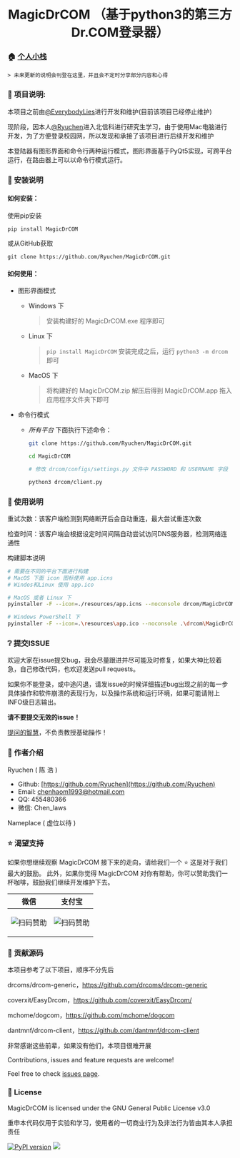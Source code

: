 <h1 align="center">MagicDrCOM （基于python3的第三方Dr.COM登录器）</h1>


### 🏠 [个人小栈](https://ryuchen.github.io/)

    > 未来更新的说明会刊登在这里，并且会不定时分享部分内容和心得

### 📎 项目说明:

本项目之前由[@EverybodyLies](https://github.com/Everyb0dyLies)进行开发和维护(目前该项目已经停止维护)

现阶段，因本人[@Ryuchen](https://github.com/Ryuchen)进入北信科进行研究生学习，由于使用Mac电脑进行开发，为了方便登录校园网，所以发现和承接了该项目进行后续开发和维护

本登陆器有图形界面和命令行两种运行模式，图形界面基于PyQt5实现，可跨平台运行，在路由器上可以以命令行模式运行。

### 📖 安装说明

#### 如何安装：

使用pip安装

`pip install MagicDrCOM`

或从GitHub获取

`git clone https://github.com/Ryuchen/MagicDrCOM.git`

#### 如何使用：

+ 图形界面模式

    + Windows 下
        > 安装构建好的 MagicDrCOM.exe 程序即可
    
    + Linux 下
        > `pip install MagicDrCOM` 安装完成之后，运行 `python3 -m drcom` 即可
        
    + MacOS 下
        > 将构建好的 MagicDrCOM.zip 解压后得到 MagicDrCOM.app 拖入应用程序文件夹下即可

+ 命令行模式

    + *所有平台* 下面执行下述命令：
    
        ```BASH
        git clone https://github.com/Ryuchen/MagicDrCOM.git
        
        cd MagicDrCOM
        
        # 修改 drcom/configs/settings.py 文件中 PASSWORD 和 USERNAME 字段
        
        python3 drcom/client.py
        ```

### 📖 使用说明

重试次数：该客户端检测到网络断开后会自动重连，最大尝试重连次数

检查时间：该客户端会根据设定时间间隔自动尝试访问DNS服务器，检测网络连通性

构建脚本说明

```bash
# 需要在不同的平台下面进行构建
# MacOS 下面 icon 图标使用 app.icns
# Windos和Linux 使用 app.ico

# MacOS 或者 Linux 下
pyinstaller -F --icon=./resources/app.icns --noconsole drcom/MagicDrCOM.py

# Windows PowerShell 下
pyinstaller -F --icon=.\resources\app.ico --noconsole .\drcom\MagicDrCOM.py
```

### ❔ 提交ISSUE

欢迎大家在issue提交bug，我会尽量跟进并尽可能及时修复，如果大神比较着急，自己修改代码，也欢迎发送pull requests。

如果你不能登录，或中途闪退，请发issue的时候详细描述bug出现之前的每一步具体操作和软件崩溃的表现行为，以及操作系统和运行环境，如果可能请附上INFO级日志输出。

**请不要提交无效的issue！**

[提问的智慧](https://github.com/ryanhanwu/How-To-Ask-Questions-The-Smart-Way/blob/master/README-zh_CN.md)，不负责教授基础操作！

### 👤 作者介绍

Ryuchen ( 陈 浩 )

* Github: [https://github.com/Ryuchen](https://github.com/Ryuchen)
* Email: [chenhaom1993@hotmail.com](chenhaom1993@hotmail.com)
* QQ: 455480366
* 微信: Chen_laws

Nameplace ( 虚位以待 )

### ⭐ 渴望支持

如果你想继续观察 MagicDrCOM 接下来的走向，请给我们一个 ⭐ 这是对于我们最大的鼓励。
此外，如果你觉得 MagicDrCOM 对你有帮助，你可以赞助我们一杯咖啡，鼓励我们继续开发维护下去。

| **微信**                         | **支付宝**                           |
| ------------------------------- | ----------------------------------- |
|<p align="center">![扫码赞助](https://github.com/Ryuchen/Panda-Sandbox/raw/master/docs/sponsor/wechat.jpg)</p>|<p align="center">![扫码赞助](https://github.com/Ryuchen/Panda-Sandbox/raw/master/docs/sponsor/alipay.jpg)</p>|

### 🤝 贡献源码

本项目参考了以下项目，顺序不分先后

drcoms/drcom-generic，https://github.com/drcoms/drcom-generic

coverxit/EasyDrcom，https://github.com/coverxit/EasyDrcom/

mchome/dogcom，https://github.com/mchome/dogcom

dantmnf/drcom-client，https://github.com/dantmnf/drcom-client

非常感谢这些前辈，如果没有他们，本项目很难开展

Contributions, issues and feature requests are welcome!

Feel free to check [issues page](https://github.com/Ryuchen/MagicDrCOM/issues).

### 📖 License

MagicDrCOM is licensed under the GNU General Public License v3.0

重申本代码仅用于实验和学习，使用者的一切商业行为及非法行为皆由其本人承担责任

[![PyPI version](https://img.shields.io/pypi/v/MagicDrCOM.svg)](https://pypi.python.org/pypi/MagicDrCOM)
<img src="https://img.shields.io/badge/language-python3-blue.svg?cacheSeconds=2592000" />

